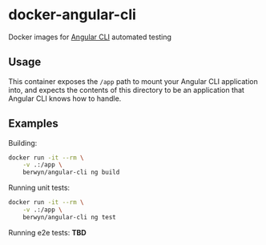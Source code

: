 # docker-angular-cli
Docker images for [Angular CLI][ngcli] automated testing

## Usage
This container exposes the `/app` path to mount your Angular CLI application
into, and expects the contents of this directory to be an application that
Angular CLI knows how to handle.

## Examples
Building:
```bash
docker run -it --rm \
    -v .:/app \
    berwyn/angular-cli ng build
```

Running unit tests:
```bash
docker run -it --rm \
    -v .:/app \
    berwyn/angular-cli ng test
```

Running e2e tests:
__TBD__

[ngcli]: https://github.com/angular/angular-cli